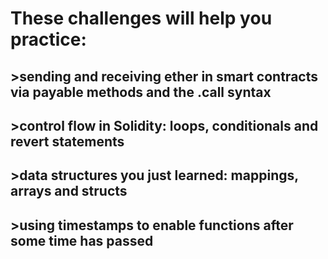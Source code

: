 # These challenges will help you practice:

## >sending and receiving ether in smart contracts via payable methods and the .call syntax
## >control flow in Solidity: loops, conditionals and revert statements
## >data structures you just learned: mappings, arrays and structs
## >using timestamps to enable functions after some time has passed